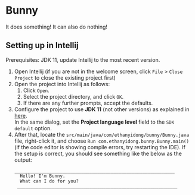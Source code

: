 # Bunny

It does something! It can also do nothing!

## Setting up in Intellij

Prerequisites: JDK 11, update Intellij to the most recent version.

1. Open Intellij (if you are not in the welcome screen, click `File` > `Close Project` to close the existing project first)
1. Open the project into Intellij as follows:
   1. Click `Open`.
   1. Select the project directory, and click `OK`.
   1. If there are any further prompts, accept the defaults.
1. Configure the project to use **JDK 11** (not other versions) as explained in [here](https://www.jetbrains.com/help/idea/sdk.html#set-up-jdk).<br>
   In the same dialog, set the **Project language level** field to the `SDK default` option.
3. After that, locate the `src/main/java/com/ethanyidong/bunny/Bunny.java` file, right-click it, and choose `Run com.ethanyidong.bunny.Bunny.main()` (if the code editor is showing compile errors, try restarting the IDE). If the setup is correct, you should see something like the below as the output:
   ```
   ____________________________________________________________
	 Hello! I'm Bunny.
	 What can I do for you?
	____________________________________________________________
   ```
